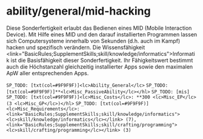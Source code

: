 # ability/general/mid-hacking

Diese Sonderfertigkeit erlaubt das Bedienen eines MID (Mobile Interaction Device). Mit Hilfe eines MID und den darauf installierten Programmen lassen sich Computersysteme innerhalb von Sekunden (d.h. auch im Kampf) hacken und spezifisch verändern. Die Wissensfähigkeit <link="BasicRules;SupplementSkills;skill/knowledge/informatics">Informatik</link> ist die Basisfähigkeit dieser Sonderfertigkeit. Ihr Fähigkeitswert bestimmt auch die Höchstanzahl gleichzeitig installierter Apps sowie den maximalen ApW aller entsprechenden Apps.

`SP_TODO: [txt(col=#9F9F9F)]<lc>Ability_General</lc>`
`SP_TODO: [txt(col=#9F9F9F)]**<lc>Misc_PassiveAbility</lc></hl>`
`SP_TODO: [mis]`
`SP_TODO: [txt(col=#9F9F9F)]<lc>Misc_Costs</lc>: **300 <lc>Misc_EP</lc> (3 <lc>Misc_GP</lc>)</hl>`
`SP_TODO: [txt(col=#9F9F9F)]<lc>Misc_Requirements</lc>: <link="BasicRules;SupplementSkills;skill/knowledge/informatics"><lc>skill/knowledge/informatics</lc></link> (7), <link="BasicRules;SupplementSkills;skill/crafting/programming"><lc>skill/crafting/programming</lc></link> (3)`